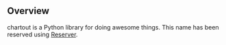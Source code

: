 
## Overview
chartout is a Python library for doing awesome things.
This name has been reserved using [Reserver](https://github.com/openscilab/reserver).
